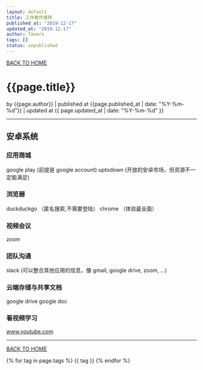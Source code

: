 ```yaml
---
layout: default
title: 工作套件推荐
published_at: "2019-12-17"
updated_at: "2019-12-17"
author: Taners
tags: []
status: unpublished
---
```


[BACK TO HOME](https://tane-rs.github.io)

# {{page.title}}

by {{page.author}} |
published at {{page.published_at | date: "%Y-%m-%d"}} |
updated at {{ page.updated_at | date: "%Y-%m-%d" }}

---

## 安卓系统
### 应用商城
google play (前提是 google account)
uptodown (开放的安卓市场，但资源不一定能满足)

### 浏览器
duckduckgo （匿名搜索,不需要登陆）
chrome （体验最全面）

### 视频会议
zoom

### 团队沟通
slack (可以整合其他应用的信息，像 gmail, google drive, zoom, ...)

### 云端存储与共享文档
google drive
google doc


### 看视频学习
www.youtube.com

---
[BACK TO HOME](https://tane-rs.github.io)

{% for tag in page.tags %}
  {{ tag }}
{% endfor %}
